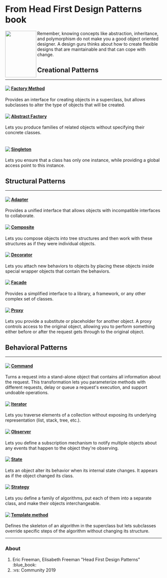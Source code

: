 # From Head First Design Patterns book

<div>
  <img align="left" width="100" height="150" src="https://user-images.githubusercontent.com/25085025/73359924-57592900-42bb-11ea-9f99-09df126ee1b9.jpg"/>
  <p>Remember, knowing concepts like abstraction, inheritance, and polymorphism do not make you a good object oriented designer. A design guru thinks about how to create flexible designs that are maintainable and that can cope with change.</p>
</div>

<h2>Creational Patterns</h4>
<hr width=”75%”>
<div>
  <img align="left" src="https://user-images.githubusercontent.com/25085025/73364271-b28f1980-42c3-11ea-8ef2-5453476118cb.png"/>
  <h4 ><a href="#">Factory Method</a></h3>
  <div class="intent">Provides an interface for creating objects in a superclass, but allows subclasses to alter the type of objects that will be created.</div>
</div>
<div>
  <img align="left" src="https://user-images.githubusercontent.com/25085025/73364270-b28f1980-42c3-11ea-91c9-199e7f1c1c51.png"/>
  <h4 ><a href="#">Abstract Factory</a></h3>
  <div class="intent">Lets you produce families of related objects without specifying their concrete classes.</div>
</div>
<br>
<div>
  <img align="left" src="https://user-images.githubusercontent.com/25085025/73362962-3e537680-42c1-11ea-9661-e4ffc0871e16.png"/>
  <h4 ><a href="https://github.com/aramzham/Head_First_Design_Patterns/tree/master/ChocOHolic">Singleton</a></h3>
  <div class="intent">Lets you ensure that a class has only one instance, while providing a global access point to this instance.</div>
</div>


<h2>Structural Patterns</h4>
<hr width=”75%”>
<div>
  <img align="left" src="https://user-images.githubusercontent.com/25085025/73364726-7c05ce80-42c4-11ea-96a4-23f966a2a3eb.png"/>
  <h4 ><a href="https://github.com/aramzham/Head_First_Design_Patterns/tree/master/BeingAdaptive">Adapter</a></h3>
  <div class="intent">Provides a unified interface that allows objects with incompatible interfaces to collaborate.</div>
</div>
<div>
  <img align="left" src="https://user-images.githubusercontent.com/25085025/73364719-7b6d3800-42c4-11ea-8779-671e56961457.png"/>
  <h4 ><a href="https://github.com/aramzham/Head_First_Design_Patterns/tree/master/ChocOHolic">Composite</a></h3>
  <div class="intent">Lets you compose objects into tree structures and then work with these structures as if they were individual objects.</div>
</div>
<div>
  <img align="left" src="https://user-images.githubusercontent.com/25085025/73364722-7b6d3800-42c4-11ea-8cab-acd94677eb66.png"/>
  <h4 ><a href="https://github.com/aramzham/Head_First_Design_Patterns/tree/master/StarbuzzCoffee">Decorator</a></h3>
  <div class="intent">Lets you attach new behaviors to objects by placing these objects inside special wrapper objects that contain the behaviors.</div>
</div>
<div>
  <img align="left" src="https://user-images.githubusercontent.com/25085025/73364723-7b6d3800-42c4-11ea-9899-4411ceae28b3.png"/>
  <h4 ><a href="https://github.com/aramzham/Head_First_Design_Patterns/tree/master/HomeAutomationRemoteControl">Facade</a></h3>
  <div class="intent">Provides a simplified interface to a library, a framework, or any other complex set of classes.</div>
</div>
<div>
  <img align="left" src="https://user-images.githubusercontent.com/25085025/73364725-7c05ce80-42c4-11ea-9fb0-550976a921b5.png"/>
  <h4 ><a href="#">Proxy</a></h3>
  <div class="intent">Lets you provide a substitute or placeholder for another object. A proxy controls access to the original object, allowing you to perform something either before or after the request gets through to the original object.</div>
</div>


<h2>Behavioral Patterns</h4>
<hr width=”75%”>
<div>
  <img align="left" src="https://user-images.githubusercontent.com/25085025/73365549-dfdcc700-42c5-11ea-9019-b9c54bd82210.png"/>
  <h4 ><a href="https://github.com/aramzham/Head_First_Design_Patterns/tree/master/HomeAutomationRemoteControl">Command</a></h3>
  <div class="intent">Turns a request into a stand-alone object that contains all information about the request. This transformation lets you parameterize methods with different requests, delay or queue a request's execution, and support undoable operations.</div>
</div>
<div>
  <img align="left" src="https://user-images.githubusercontent.com/25085025/73365543-deab9a00-42c5-11ea-983e-a9fc97e890a4.png"/>
  <h4 ><a href="https://github.com/aramzham/Head_First_Design_Patterns/tree/master/WellManagedCollections">Iterator</a></h3>
  <div class="intent">Lets you traverse elements of a collection without exposing its underlying representation (list, stack, tree, etc.).</div>
</div>
<div>
  <img align="left" src="https://user-images.githubusercontent.com/25085025/73365545-df443080-42c5-11ea-81eb-a65e65147ab0.png"/>
  <h4 ><a href="https://github.com/aramzham/Head_First_Design_Patterns/tree/master/WeatherORama">Observer</a></h3>
  <div class="intent">Lets you define a subscription mechanism to notify multiple objects about any events that happen to the object they're observing.</div>
</div>
<div>
  <img align="left" src="https://user-images.githubusercontent.com/25085025/73365546-df443080-42c5-11ea-8666-1f5dc1f75a65.png"/>
  <h4 ><a href="https://github.com/aramzham/Head_First_Design_Patterns/tree/master/MightyGumball">State</a></h3>
  <div class="intent">Lets an object alter its behavior when its internal state changes. It appears as if the object changed its class.</div>
</div>
<div>
  <img align="left" src="https://user-images.githubusercontent.com/25085025/73365547-df443080-42c5-11ea-9eb1-cb7ac8deda80.png"/>
  <h4 ><a href="https://github.com/aramzham/Head_First_Design_Patterns/tree/master/SimUDuck">Strategy</a></h3>
  <div class="intent">Lets you define a family of algorithms, put each of them into a separate class, and make their objects interchangeable.</div>
<div>
  <img align="left" src="https://user-images.githubusercontent.com/25085025/73365548-dfdcc700-42c5-11ea-8816-6061fd04bae1.png"/>
  <h4 ><a href="https://github.com/aramzham/Head_First_Design_Patterns/tree/master/TemplateMethod">Template method</a></h3>
  <div class="intent">Defines the skeleton of an algorithm in the superclass but lets subclasses override specific steps of the algorithm without changing its structure.</div>
</div>
  
  <hr width=”75%”>
  
  <h3>About</h3>
<ol type="1">
  <li>Eric Freeman, Elisabeth Freeman "Head First Design Patterns" :blue_book:</li>
  <li>:vs: Community 2019</li>
</ol>

